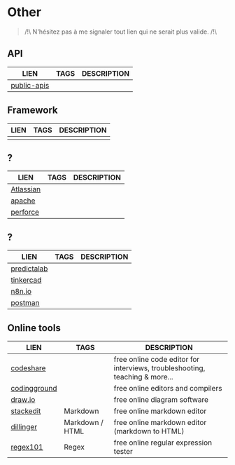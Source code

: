 ﻿# Other

> /!\ N'hésitez pas à me signaler tout lien qui ne serait plus valide. /!\

## API
|LIEN|TAGS|DESCRIPTION|
|--|--|--|
|[public-apis](https://github.com/public-apis/public-apis)|||

## Framework
|LIEN|TAGS|DESCRIPTION|
|--|--|--|
||||

## ?
|LIEN|TAGS|DESCRIPTION|
|--|--|--|
|[Atlassian](https://www.atlassian.com/fr)|||
|[apache](https://apache.org/)|||
|[perforce](https://www.perforce.com/)|||

## ?
|LIEN|TAGS|DESCRIPTION|
|--|--|--|
|[predictalab](https://predictalab.fr/)|||
|[tinkercad](https://www.tinkercad.com/)|||
|[n8n.io](https://n8n.io/)|||
|[postman](https://www.postman.com/)|||

## Online tools
|LIEN|TAGS|DESCRIPTION|
|--|--|--|
|[codeshare](https://codeshare.io/)||free online code editor for interviews, troubleshooting, teaching & more...|
|[codingground](https://www.tutorialspoint.com/codingground.htm)||free online editors and compilers|
|[draw.io](https://app.diagrams.net/)||free online diagram software|
|[stackedit](https://stackedit.io/)|Markdown|free online markdown editor|
|[dillinger](https://dillinger.io/)|Markdown / HTML|free online markdown editor (markdown to HTML)|
|[regex101](https://regex101.com/)|Regex|free online regular expression tester|